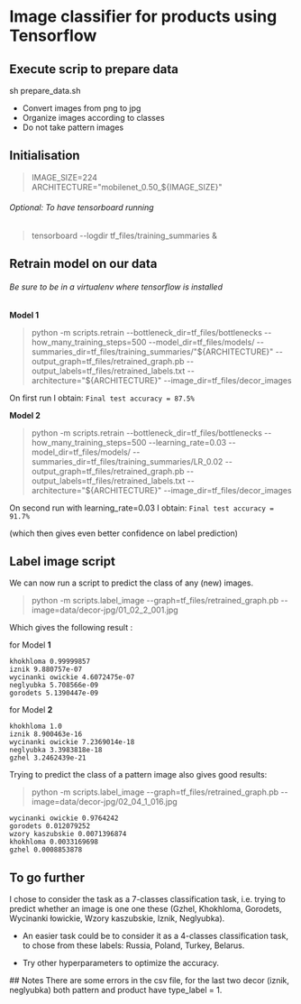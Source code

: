 # Image classifier for products using Tensorflow

## Execute scrip to prepare data
sh prepare_data.sh

- Convert images from png to jpg
- Organize images according to classes
- Do not take pattern images

## Initialisation

> IMAGE_SIZE=224  
> ARCHITECTURE="mobilenet_0.50_${IMAGE_SIZE}"

###### Optional: To have tensorboard running
> tensorboard --logdir tf_files/training_summaries &

## Retrain model on our data
###### Be sure to be in a virtualenv where tensorflow is installed

__Model 1__
> python -m scripts.retrain --bottleneck_dir=tf_files/bottlenecks --how_many_training_steps=500 --model_dir=tf_files/models/ --summaries_dir=tf_files/training_summaries/"${ARCHITECTURE}" --output_graph=tf_files/retrained_graph.pb --output_labels=tf_files/retrained_labels.txt --architecture="${ARCHITECTURE}" --image_dir=tf_files/decor_images

On first run I obtain:
`
Final test accuracy = 87.5%
`

__Model 2__
> python -m scripts.retrain --bottleneck_dir=tf_files/bottlenecks --how_many_training_steps=500 --learning_rate=0.03 --model_dir=tf_files/models/ --summaries_dir=tf_files/training_summaries/LR_0.02 --output_graph=tf_files/retrained_graph.pb --output_labels=tf_files/retrained_labels.txt --architecture="${ARCHITECTURE}" --image_dir=tf_files/decor_images

On second run with learning_rate=0.03 I obtain:
`
Final test accuracy = 91.7%
`

(which then gives even better confidence on label prediction)

## Label image script
We can now run a script to predict the class of any (new) images.
> python -m scripts.label_image --graph=tf_files/retrained_graph.pb --image=data/decor-jpg/01_02_2_001.jpg

Which gives the following result :

for Model __1__
```
khokhloma 0.99999857
iznik 9.880757e-07
wycinanki owickie 4.6072475e-07
neglyubka 5.708566e-09
gorodets 5.1390447e-09
```
for Model __2__
```
khokhloma 1.0
iznik 8.900463e-16
wycinanki owickie 7.2369014e-18
neglyubka 3.3983818e-18
gzhel 3.2462439e-21
```

Trying to predict the class of a pattern image also gives good results:
> python -m scripts.label_image --graph=tf_files/retrained_graph.pb --image=data/decor-jpg/02_04_1_016.jpg
```
wycinanki owickie 0.9764242
gorodets 0.012079252
wzory kaszubskie 0.0071396874
khokhloma 0.0033169698
gzhel 0.0008853878
```

## To go further
I chose to consider the task as a 7-classes classification task, i.e. trying to predict whether an image is one one these (Gzhel, Khokhloma, Gorodets, Wycinanki łowickie, Wzory kaszubskie, Iznik, Neglyubka).

- An easier task could be to consider it as a 4-classes classification task, to chose from these labels:
Russia, Poland, Turkey, Belarus.

- Try other hyperparameters to optimize the accuracy.



## Notes
There are some errors in the csv file, for the last two decor (iznik, neglyubka) both pattern and product have type_label = 1.

